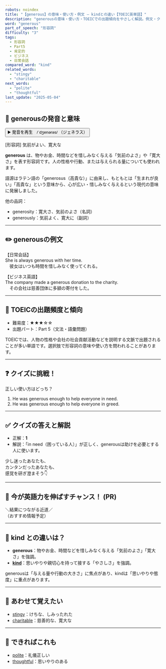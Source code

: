```yaml
---
robots: noindex
title: "【generous】の意味・使い方・例文 ― kindとの違い【TOEIC英単語】"
description: "generousの意味・使い方・TOEICでの出題傾向をやさしく解説。例文・クイズ付きでkindとの違いもわかりやすく学べます。"
word: "generous"
part_of_speech: "形容詞"
difficulty: "3"
tags:
  - 形容詞
  - Part5
  - 肯定的
  - ビジネス
  - 日常会話
compared_word: "kind"
related_words:
  - "stingy"
  - "charitable"
next_words:
  - "polite"
  - "thoughtful"
last_update: "2025-05-04"
---
```


## 🔰 generousの発音と意味

<button class="play-audio" onclick="playTTS('generous')">
  <span class="play-audio-main">
    ▶️ 発音を再生　/ˈdʒenərəs/
  </span>
  <span class="play-audio-sub">
    （ジェネラス）
  </span>
</button>

[形容詞] 気前がよい、寛大な

**generous** は、物やお金、時間などを惜しみなく与える「気前のよさ」や「寛大さ」を表す形容詞です。人の性格や行動、または与えられる量についても使われます。

語源はラテン語の「generosus（高貴な）」に由来し、もともとは「生まれが良い」「高貴な」という意味から、心が広い・惜しみなく与えるという現代の意味に発展しました。

他の品詞：  
- generosity：寛大さ、気前のよさ（名詞）
- generously：気前よく、寛大に（副詞）

---

## ✏️ generousの例文

【日常会話】  
She is always generous with her time.  
　彼女はいつも時間を惜しみなく使ってくれる。

【ビジネス英語】  
The company made a generous donation to the charity.  
　その会社は慈善団体に多額の寄付をした。

---

## 🎯 TOEICの出題頻度と傾向

- 難易度：★★★☆☆
- 出題パート：Part 5（文法・語彙問題）

TOEICでは、人物の性格や会社の社会貢献活動などを説明する文脈で出題されることが多い単語です。選択肢で形容詞の意味や使い方を問われることがあります。

---

## ❓ クイズに挑戦！

正しい使い方はどっち？

1. He was generous enough to help everyone in need.  
2. He was generous enough to help everyone in greed.

---

## ✅ クイズの答えと解説

- 正解：**1**
- 解説：「in need（困っている人）」が正しく、generousは助けを必要とする人に使います。

少し迷ったあなたも、  
カンタンだったあなたも、  
感覚を研ぎ澄まそう👇️

---

## 🚀 今が英語力を伸ばすチャンス！ (PR)

<div class="info-center">
＼結果につながる近道／<br>  
（おすすめ情報予定）
</div>

---

## 🤔  kind との違いは？

- **generous**：物やお金、時間などを惜しみなく与える「気前のよさ」「寛大さ」を強調。
- **[kind](/word/kind/)**：思いやりや親切心を持って接する「やさしさ」を強調。

generousは「与える量や行動の大きさ」に焦点があり、kindは「思いやりや態度」に重点があります。

---

## 🧩 あわせて覚えたい

- [stingy](/word/stingy/)：けちな、しみったれた
- [charitable](/word/charitable/)：慈善的な、寛大な

---

## 📖 できればこれも

- [polite](/word/polite/)：礼儀正しい
- [thoughtful](/word/thoughtful/)：思いやりのある

<!-- cvid: aid39_bid32 -->

